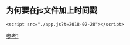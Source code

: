 ## 为何要在js文件加上时间戳

```
<script src="./app.js?t=2018-02-28"></script>
```

[参考1](https://www.zhihu.com/question/20790576/answer/32602154)